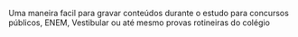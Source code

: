Uma maneira facil para gravar conteúdos durante o estudo para concursos públicos, ENEM, Vestibular ou até mesmo provas rotineiras do colégio
